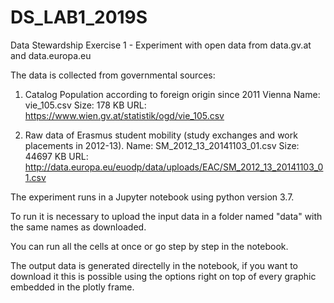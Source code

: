 # DS_LAB1_2019S
Data Stewardship Exercise 1 - Experiment with open data from data.gv.at and data.europa.eu

The data is collected from governmental sources:

1. Catalog Population according to foreign origin since 2011 Vienna
Name: vie_105.csv
Size: 178 KB
URL: https://www.wien.gv.at/statistik/ogd/vie_105.csv

2. Raw data of Erasmus student mobility (study exchanges and work placements in 2012-13).
Name: SM_2012_13_20141103_01.csv
Size: 44697 KB
URL: http://data.europa.eu/euodp/data/uploads/EAC/SM_2012_13_20141103_01.csv

The experiment runs in a Jupyter notebook using python version 3.7.

To run it is necessary to upload the input data in a folder named "data" with the same names as downloaded.

You can run all the cells at once or go step by step in the notebook.

The output data is generated directelly in the notebook, if you want to download it this is possible using the options right on top of every graphic embedded in the plotly frame.

